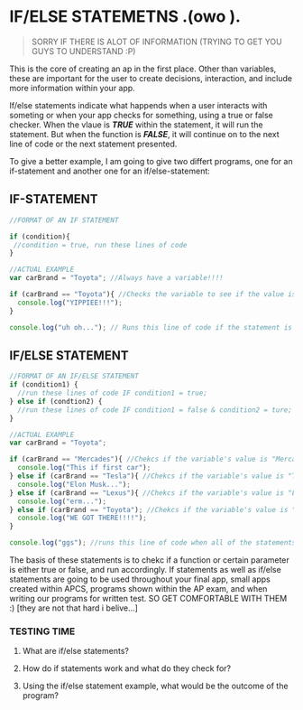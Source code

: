 # IF/ELSE STATEMETNS .(owo ).
> SORRY IF THERE IS ALOT OF INFORMATION (TRYING TO GET YOU GUYS TO UNDERSTAND :P)

This is the core of creating an ap in the first place. Other than variables, these are important for the user to create decisions, interaction, and include more information within your app.

If/else statements indicate what happends when a user interacts with someting or when your app checks for something, using a true or false checker. When the vlaue is ***TRUE*** within the statement, it will run the statement. But when the function is ***FALSE***, it will continue on to the next line of code or the next statement presented.

To give a better example, I am going to give two differt programs, one for an if-statement and another one for an if/else-statement:
## IF-STATEMENT
```js
//FORMAT OF AN IF STATEMENT

if (condition){
 //condition = true, run these lines of code
}
```
```js
//ACTUAL EXAMPLE
var carBrand = "Toyota"; //Always have a variable!!!!

if (carBrand == "Toyota"){ //Checks the variable to see if the value is equal to "Toyota"
  console.log("YIPPIEE!!!");
}

console.log("uh oh..."); // Runs this line of code if the statement is FALSE
```
## IF/ELSE STATEMENT
```js
//FORMAT OF AN IF/ELSE STATEMENT
if (condition1) {
  //run these lines of code IF condition1 = true;
} else if (condtion2) {
  //run these lines of code IF condition1 = false & condition2 = ture;
}
```
```js
//ACTUAL EXAMPLE
var carBrand = "Toyota";

if (carBrand == "Mercades"){ //Chekcs if the variable's value is "Mercades"
  console.log("This if first car");
} else if (carBrand == "Tesla"){ //Chekcs if the variable's value is "Tesla" IF statement above FALSE
  console.log("Elon Musk...");
} else if (carBrand == "Lexus"){ //Chekcs if the variable's value is "Lexus" IF statement above FALSE
  console.log("erm...");
} else if (carBrand == "Toyota"); //Chekcs if the variable's value is "Toyota" IF statement above FALSE
  console.log("WE GOT THERE!!!!");
}

console.log("ggs"); //runs this line of code when all of the statements are FALSE
```
The basis of these statements is to chekc if a function or certain parameter is either true or false, and run accordingly. If statements as well as if/else statements are going to be used throughout your final app, small apps created within APCS, programs shown within the AP exam, and when writing our programs for written test. SO GET COMFORTABLE WITH THEM :) [they are not that hard i belive...]
### TESTING TIME
1) What are if/else statements?

2) How do if statements work and what do they check for?

3) Using the if/else statement example, what would be the outcome of the program?
